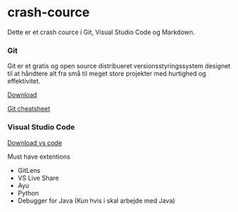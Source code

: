 # crash-cource
Dette er et crash cource i Git, Visual Studio Code og Markdown. 


### Git
Git er et gratis og open source distribueret versionsstyringssystem designet til at håndtere alt fra små til meget store projekter med hurtighed og effektivitet.

[Download](https://git-scm.com/downloads)


[Git cheatsheet](https://services.github.com/on-demand/downloads/github-git-cheat-sheet.pdf)

### Visual Studio Code

[Download vs code](https://code.visualstudio.com/)

Must have extentions

- GitLens
- VS Live Share
- Ayu
- Python
- Debugger for Java (Kun hvis i skal arbejde med Java)
